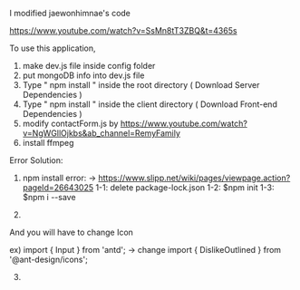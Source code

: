 I modified jaewonhimnae's code

https://www.youtube.com/watch?v=SsMn8tT3ZBQ&t=4365s


To use this application, 

1. make dev.js file inside config folder 
2. put mongoDB info into dev.js file 
3. Type  " npm install " inside the root directory  ( Download Server Dependencies ) 
4. Type " npm install " inside the client directory ( Download Front-end Dependencies )
5. modify contactForm.js by https://www.youtube.com/watch?v=NgWGllOjkbs&ab_channel=RemyFamily
6. install ffmpeg

Error Solution:

1. npm install error:
-> https://www.slipp.net/wiki/pages/viewpage.action?pageId=26643025
1-1: delete package-lock.json
1-2: $npm init
1-3: $npm i --save

2.
And you will have to change Icon 

ex) 
import { Input } from 'antd';
<Icon type="dislike" /> 
-> change 
import { DislikeOutlined } from '@ant-design/icons'; 
<DislikeOutlined />

3. 
